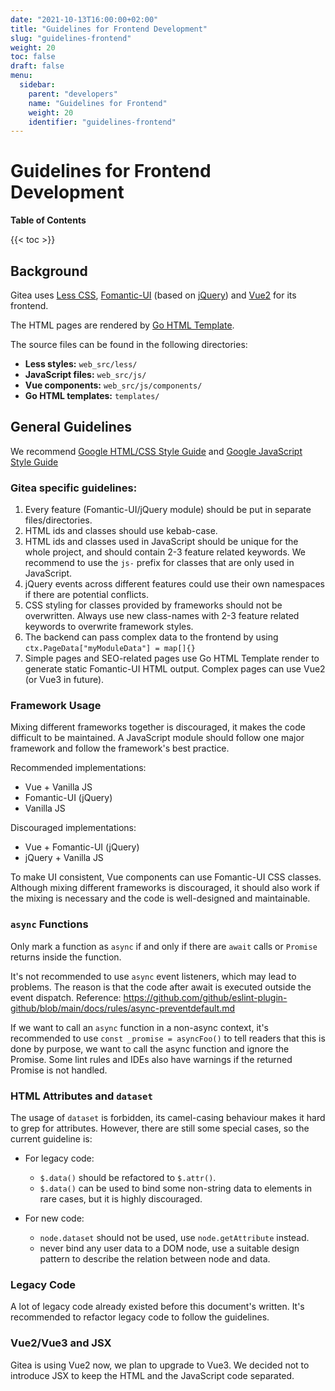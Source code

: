 ```yaml
---
date: "2021-10-13T16:00:00+02:00"
title: "Guidelines for Frontend Development"
slug: "guidelines-frontend"
weight: 20
toc: false
draft: false
menu:
  sidebar:
    parent: "developers"
    name: "Guidelines for Frontend"
    weight: 20
    identifier: "guidelines-frontend"
---
```


# Guidelines for Frontend Development

**Table of Contents**

{{< toc >}}

## Background

Gitea uses [Less CSS](https://lesscss.org), [Fomantic-UI](https://fomantic-ui.com/introduction/getting-started.html) (based on [jQuery](https://api.jquery.com)) and [Vue2](https://vuejs.org/v2/guide/) for its frontend.

The HTML pages are rendered by [Go HTML Template](https://pkg.go.dev/html/template).

The source files can be found in the following directories:
* **Less styles:** `web_src/less/`
* **JavaScript files:** `web_src/js/`
* **Vue components:** `web_src/js/components/`
* **Go HTML templates:** `templates/`

## General Guidelines

We recommend [Google HTML/CSS Style Guide](https://google.github.io/styleguide/htmlcssguide.html) and [Google JavaScript Style Guide](https://google.github.io/styleguide/jsguide.html)

### Gitea specific guidelines:

1. Every feature (Fomantic-UI/jQuery module) should be put in separate files/directories.
2. HTML ids and classes should use kebab-case.
3. HTML ids and classes used in JavaScript should be unique for the whole project, and should contain 2-3 feature related keywords. We recommend to use the `js-` prefix for classes that are only used in JavaScript.
4. jQuery events across different features could use their own namespaces if there are potential conflicts.
5. CSS styling for classes provided by frameworks should not be overwritten. Always use new class-names with 2-3 feature related keywords to overwrite framework styles.  
6. The backend can pass complex data to the frontend by using `ctx.PageData["myModuleData"] = map[]{}`
7. Simple pages and SEO-related pages use Go HTML Template render to generate static Fomantic-UI HTML output. Complex pages can use Vue2 (or Vue3 in future).


### Framework Usage

Mixing different frameworks together is discouraged, it makes the code difficult to be maintained.
A JavaScript module should follow one major framework and follow the framework's best practice.

Recommended implementations:
* Vue + Vanilla JS
* Fomantic-UI (jQuery)
* Vanilla JS

Discouraged implementations:
* Vue + Fomantic-UI (jQuery)
* jQuery + Vanilla JS

To make UI consistent, Vue components can use Fomantic-UI CSS classes.
Although mixing different frameworks is discouraged, 
it should also work if the mixing is necessary and the code is well-designed and maintainable. 

### `async` Functions

Only mark a function as `async` if and only if there are `await` calls 
or `Promise` returns inside the function.

It's not recommended to use `async` event listeners, which may lead to problems.
The reason is that the code after await is executed outside the event dispatch. 
Reference: https://github.com/github/eslint-plugin-github/blob/main/docs/rules/async-preventdefault.md

If we want to call an `async` function in a non-async context,
it's recommended to use `const _promise = asyncFoo()` to tell readers
that this is done by purpose, we want to call the async function and ignore the Promise.
Some lint rules and IDEs also have warnings if the returned Promise is not handled.

### HTML Attributes and `dataset`

The usage of `dataset` is forbidden, its camel-casing behaviour makes it hard to grep for attributes.
However, there are still some special cases, so the current guideline is:

* For legacy code:
  * `$.data()` should be refactored to `$.attr()`.
  * `$.data()` can be used to bind some non-string data to elements in rare cases, but it is highly discouraged.

* For new code:
  * `node.dataset` should not be used, use `node.getAttribute` instead. 
  * never bind any user data to a DOM node, use a suitable design pattern to describe the relation between node and data.


### Legacy Code

A lot of legacy code already existed before this document's written. It's recommended to refactor legacy code to follow the guidelines.

### Vue2/Vue3 and JSX

Gitea is using Vue2 now, we plan to upgrade to Vue3. We decided not to introduce JSX to keep the HTML and the JavaScript code separated.
